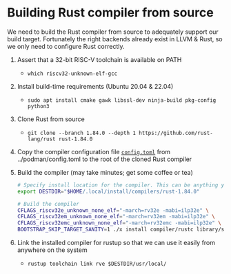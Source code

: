 # Building Rust compiler from source

We need to build the Rust compiler from source to adequately support our build target. Fortunately
the right backends already exist in LLVM & Rust, so we only need to configure Rust correctly.

1. Assert that a 32-bit RISC-V toolchain is available on PATH
    - `which riscv32-unknown-elf-gcc`
2. Install build-time requirements (Ubuntu 20.04 & 22.04)
    - `sudo apt install cmake gawk libssl-dev ninja-build pkg-config python3`
3. Clone Rust from source
    - `git clone --branch 1.84.0 --depth 1 https://github.com/rust-lang/rust rust-1.84.0`
4. Copy the compiler configuration file [`config.toml`](../podman/config.toml) from ../podman/config.toml to the root of the cloned Rust compiler
5. Build the compiler (may take minutes; get some coffee or tea)

    ```sh
    # Specify install location for the compiler. This can be anything you like.
    export DESTDIR="$HOME/.local/install/compilers/rust-1.84.0"

    # Build the compiler
    CFLAGS_riscv32e_unknown_none_elf="-march=rv32e -mabi=ilp32e" \
    CFLAGS_riscv32em_unknown_none_elf="-march=rv32em -mabi=ilp32e" \
    CFLAGS_riscv32emc_unknown_none_elf="-march=rv32emc -mabi=ilp32e" \
    BOOTSTRAP_SKIP_TARGET_SANITY=1 ./x install compiler/rustc library/std
    ```

6. Link the installed compiler for rustup so that we can use it easily from anywhere on the system
    - `rustup toolchain link rve $DESTDIR/usr/local/`
